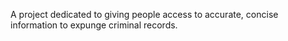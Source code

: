 A project dedicated to giving people access to accurate, concise information to expunge criminal records.